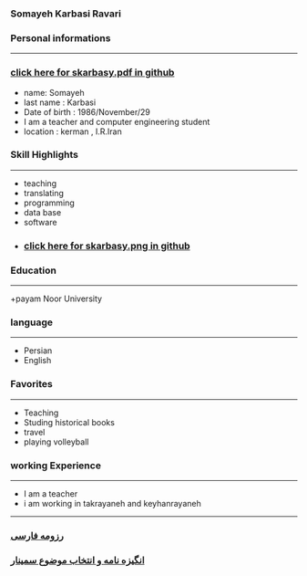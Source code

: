 <script>
  alert("سلام شما را دعوت مي كنم به ديدن رزومه ام ")
</script>
### Somayeh Karbasi Ravari


### Personal informations

---
### [click  here for skarbasy.pdf in github](https://github.com/skarbasy/skarbasy.github.io/edit/main/skarbasy.pdf)
+ name: Somayeh
+ last name : Karbasi
+ Date of birth : 1986/November/29
+ I am a teacher and computer engineering student
+ location : kerman , I.R.Iran


### Skill Highlights

---
+ teaching
+ translating
+ programming
+ data base
+ software
+ ### [click  here for skarbasy.png  in github](https://github.com/skarbasy/skarbasy.github.io/edit/main/karbasy.png)

### Education

---
+payam Noor University

### language

---
+ Persian
+ English

### Favorites

---
+ Teaching
+ Studing historical books
+ travel 
+ playing volleyball

### working Experience

---
+ I am a teacher
+ i am working in takrayaneh and keyhanrayaneh



--- 
### [رزومه فارسی](resume-fa.md)
### [  انگیزه نامه و انتخاب موضوع سمینار](SOP.md)
